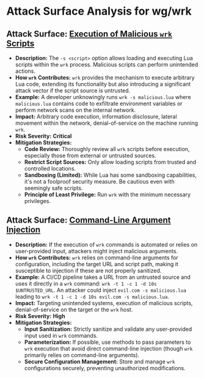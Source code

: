 # Attack Surface Analysis for wg/wrk

## Attack Surface: [Execution of Malicious `wrk` Scripts](./attack_surfaces/execution_of_malicious__wrk__scripts.md)

- **Description:**  The `-s <script>` option allows loading and executing Lua scripts within the `wrk` process. Malicious scripts can perform unintended actions.
- **How `wrk` Contributes:** `wrk` provides the mechanism to execute arbitrary Lua code, extending its functionality but also introducing a significant attack vector if the script source is untrusted.
- **Example:** A developer unknowingly runs `wrk -s malicious.lua` where `malicious.lua` contains code to exfiltrate environment variables or perform network scans on the internal network.
- **Impact:** Arbitrary code execution, information disclosure, lateral movement within the network, denial-of-service on the machine running `wrk`.
- **Risk Severity:** **Critical**
- **Mitigation Strategies:**
    - **Code Review:** Thoroughly review all `wrk` scripts before execution, especially those from external or untrusted sources.
    - **Restrict Script Sources:** Only allow loading scripts from trusted and controlled locations.
    - **Sandboxing (Limited):** While Lua has some sandboxing capabilities, it's not a foolproof security measure. Be cautious even with seemingly safe scripts.
    - **Principle of Least Privilege:** Run `wrk` with the minimum necessary privileges.

## Attack Surface: [Command-Line Argument Injection](./attack_surfaces/command-line_argument_injection.md)

- **Description:** If the execution of `wrk` commands is automated or relies on user-provided input, attackers might inject malicious arguments.
- **How `wrk` Contributes:** `wrk` relies on command-line arguments for configuration, including the target URL and script path, making it susceptible to injection if these are not properly sanitized.
- **Example:** A CI/CD pipeline takes a URL from an untrusted source and uses it directly in a `wrk` command: `wrk -t 1 -c 1 -d 10s $UNTRUSTED_URL`. An attacker could inject `evil.com -s malicious.lua` leading to `wrk -t 1 -c 1 -d 10s evil.com -s malicious.lua`.
- **Impact:** Targeting unintended systems, execution of malicious scripts, denial-of-service on the target or the `wrk` host.
- **Risk Severity:** **High**
- **Mitigation Strategies:**
    - **Input Sanitization:**  Strictly sanitize and validate any user-provided input used in `wrk` commands.
    - **Parameterization:** If possible, use methods to pass parameters to `wrk` execution that avoid direct command-line injection (though `wrk` primarily relies on command-line arguments).
    - **Secure Configuration Management:** Store and manage `wrk` configurations securely, preventing unauthorized modifications.


